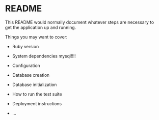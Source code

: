 # README

This README would normally document whatever steps are necessary to get the
application up and running.

Things you may want to cover:

* Ruby version

* System dependencies
mysql!!!!
* Configuration

* Database creation

* Database initialization

* How to run the test suite


* Deployment instructions

* ...

